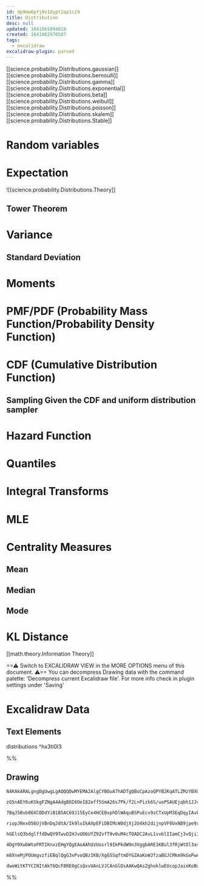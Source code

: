 ```yaml
---
id: dp9mw6pfj9v1dypt2ap1cz9
title: Distribution
desc: null
updated: 1641865894810
created: 1641862970587
tags:
  - excalidraw
excalidraw-plugin: parsed
---
```

[[science.probability.Distributions.gaussian]]
[[science.probability.Distributions.bernoulli]]
[[science.probability.Distributions.gamma]]
[[science.probability.Distributions.exponential]]
[[science.probability.Distributions.beta]]
[[science.probability.Distributions.weibull]]
[[science.probability.Distributions.poisson]]
[[science.probability.Distributions.skalem]]
[[science.probability.Distributions.Stable]]

# Random variables

# Expectation

![[science.probability.Distributions.Theory]]

## Tower Theorem

# Variance

## Standard Deviation

# Moments

# PMF/PDF (Probability Mass Function/Probability Density Function)

# CDF (Cumulative Distribution Function)

## Sampling Given the CDF and uniform distribution sampler

# Hazard Function

# Quantiles

# Integral Transforms

# MLE

# Centrality Measures

## Mean

## Median

## Mode

# KL Distance

[[math.theory.Information Theory]]

==⚠  Switch to EXCALIDRAW VIEW in the MORE OPTIONS menu of this document. ⚠== You can decompress Drawing data with the command palette: 'Decompress current Excalidraw file'. For more info check in plugin settings under 'Saving'

# Excalidraw Data

## Text Elements

distributions
 ^hx3ti0l3

%%

## Drawing

```compressed-json
N4KAkARALgngDgUwgLgAQQQDwMYEMA2AlgCYBOuA7hADTgQBuCpAzoQPYB2KqATLZMzYBXUtiRoIACyhQ4zZAHoFAc0JRJQgEYA6bGwC2CgF7N6hbEcK4OCtptbErHALRY8RMpWdx8Q1TdIEfARcZgRmBShcZQUebQAWbQAGGjoghH0EDihmbgBtcDBQMBKIEm4IXAANGHoAZkJJAEEAcSMANQAxAEkq/QAZboA5ADYqoVSSyFhECsDsKI5lYMnS

zG5nAEY6uKSkgFZNgA4AdgBOI6OeI82eff5SmA26s7Pk/f2L+Pizk6S/uoPSAUEjqbh1JJvTYnCFnfYA273QqQSQIQjKaTcHg8RLxfYjeI8JJHL51E5IqaVJYrNBJIEQZhQUhsADWCAAwmx8GxSBUAMSbBCCwWrSCaXDYFnKZlCDjETnc3kSJnWZhwXCBbKiiAAM0I+HwAGVYDT0IIPNrGcy2QB1UGSLH0q2shDGmCmhlc8r0mUYjjhXJoTb0tjq

7BqJ5Bvb06XCODdYiB1B5AC69J15EyCe4HCEBvphDlWAquBSPuEcv9zCTxUpM3EqDqyIAvk6EAhiNxNsdzvETicrvTGCx2Fw0ISh0xWJwhpwxF2RpsRvt4pCLgXmAARdJQDvcHUEML0zQV4gAUWCmWySdz+eRECEcGIuF3naDJzuPBG1yO3zx9KIDgWRzPN8AAthJT3NAD3wMJClbQpa0gcoJEkTA6igQgknwOptXrCpd0wKBtXWNBnA/bQzk2V4

riopJNnxO56UjVBnDqJdtA/Ik9luIkAXpEFiDBIMcW0djXj2U4kh2dijnpVF0UxNB9jpe9rGWBtVMpZ02QVHl+WFIUkGPCUpRlOU9KVdAVQ4NUNSyYj031I0TQbT0LSdJkXTtISHTQPh7x011XIqc1vXvX1JCrJNg3vUMJQjLto3vWNHwTJNU3TTMEGzNBbzA+9C2IYsJFwTZtXM4hopAu9tPbN9UFeOp4jqVqkhGScR04LsTk66cOFnDh5zQZqb

hGElsQ3bdglffdDwQY9TwvDIHJvUD6UfZ9ZvfT9v0uM4cTOADC2AvL1vvblIIamCj3vQjiIkRwrUITQhEwzhmAAHS4H1KAAFSwB70CepkXre0cvp++8dU4KBDUIIwGyJdNYc6XB9H1FiKVKe6miIZQx3QYIdUc+9h0w9w8fRQnoFDbU9GyXBCyYXLUHykNSHRQsCABoiKhBznXve2zvu1XA3rYAAlcIEYbJkhAWi7mYACTRDEgc2bQ7ng8A0zoXA

4DgY0XwbWtoFRTIKnxzEHgYQgEAoAAhUzUosrl9IkPkdW9n3VggbARE1KBul3fRjWtDl3asiABSMkVbYD0gg5DjJnclV35SjgjyFs9Ug79xPk9DzpnLdD0ws7BPA4clOw68217UdQp/er7Ja/Dl0y7ciuC9b4PQ8l4Q/QDLsq6TmvQ4AeTDRKoy0yBC4njJOlR9HMe4bGW/Htvi9h+HEaxeet6LjJeagKmCathASd77f+4yY3SHPpO2AoVFcAa9n

m8XneMjPOUmgvzfiEBqlQgG3xPvoQBzIKB/XgG5SqftmDYGZAaKoWJfzaBGJCMkm9kGoPwAATW4EcFSyQvx7EhCcZc35N5GDYAYbgSEGAEAVl2eCY9IGD1lFVEeEhEG22lCQfeSMj5COIMaBAcAN6CM5sQAAsmwYq/9cCaGCNdeasiSCWSYfeR2XJQF8nZGcYxxjtTS2UHmDU/IzyblsbYiAHDv59w7myaews1q1UgBmdGCBpZFk5ksXRlIsiqPU

dweWitKTYCINItAkT6QcF8RE0gCsQxvUAnLVJCAnGlDsAAKwQAsZghoklwEUcopJaioKoBulEyAEpMKMD+gw/AwScbwNCukBYo56ZCEZAYOBswzpeMgJdNkGjYL1LGaEc+PTmmtJqvgHWYAELeP1OEJhzYQDNiAA
```

%%

